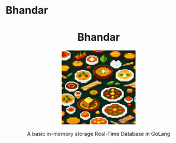 
# Bhandar
<div align="center">
    <h1>Bhandar</h1>
    <img src="./logo.jpg" width="200">
    <p>A basic in-memory storage Real-Time Database in GoLang</p>
</div>

